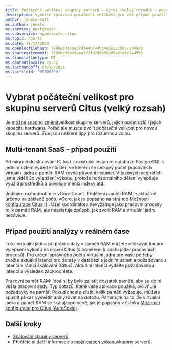 ```yaml
---
title: Počáteční velikost skupiny serverů – Citus (velký rozsah) – Azure Database for PostgreSQL
description: Vyberte správnou počáteční velikost pro váš případ použití.
author: jonels-msft
ms.author: jonels
ms.service: postgresql
ms.subservice: hyperscale-citus
ms.topic: how-to
ms.date: 11/17/2020
ms.openlocfilehash: 7e68e9f8caad7d7e4bc44bc4e1e55150a78b4a98
ms.sourcegitcommit: f28ebb95ae9aaaff3f87d8388a09b41e0b3445b5
ms.translationtype: MT
ms.contentlocale: cs-CZ
ms.lasthandoff: 03/29/2021
ms.locfileid: "95026399"
---
```

# <a name="pick-initial-size-for-hyperscale-citus-server-group"></a>Vybrat počáteční velikost pro skupinu serverů Citus (velký rozsah)

Je [možné snadno změnit](howto-hyperscale-scale-grow.md)velikost skupiny serverů, jejich počet uzlů i jejich kapacitu hardwaru. Pořád ale musíte zvolit počáteční velikost pro novou skupinu serverů. Zde jsou některé tipy pro rozumnou volbu.

## <a name="multi-tenant-saas-use-case"></a>Multi-tenant SaaS – případ použití

Při migraci do škálování (Citus) z existující instance databáze PostgreSQL s jedním uzlem vyberte cluster, ve kterém se celkový počet pracovních virtuální jádra a paměti RAM rovná původní instanci. V takových scénářích jsme viděli 3x vylepšení výkonu, protože horizontálního dělení vylepšuje využití prostředků a povoluje menší indexy atd.

Jediným rozhodnutím je vCore Count. Přidělení paměti RAM je aktuálně určeno na základě počtu vCore, jak je popsáno na stránce [Možnosti konfigurace Citus ()](concepts-hyperscale-configuration-options.md) .
Uzel koordinátora nevyžaduje jako pracovní procesy tolik paměti RAM, ale neexistuje způsob, jak zvolit RAM a virtuální jádra nezávisle.

## <a name="real-time-analytics-use-case"></a>Případ použití analýzy v reálném čase

Total virtuální jádra: při práci s daty v paměti RAM můžete očekávat lineární vylepšení výkonu na úrovni Citus (s poměrem k počtu jader pracovních procesů). Pro určení správného počtu virtuální jádra pro vaše potřeby zvažte aktuální latenci pro dotazy v databázi s jedním uzlem a požadovanou latenci v rámci škálování (Citus). Aktuální latenci vydělte požadovanou latencí a výsledek zaokrouhlete.

Pracovní paměť RAM: Ideální by bylo zajistit dostatek paměti, aby se do ní vešla pracovní sady. Typ dotazů, které vaše aplikace používá, ovlivňuje požadavky na paměť. Pokud chcete zjistit, kolik paměti vyžaduje, můžete spustit příkaz vysvětlit analyzovat na dotazu. Pamatujte na to, že virtuální jádra a paměť RAM se škálují společně, jak je popsáno v článku [Možnosti konfigurace pro Citus (AutoScale)](concepts-hyperscale-configuration-options.md) .

## <a name="next-steps"></a>Další kroky

- [Škálování skupiny serverů](howto-hyperscale-scale-grow.md)
- Přečtěte si další informace o [možnostech výkonu](concepts-hyperscale-configuration-options.md)skupiny serverů.
